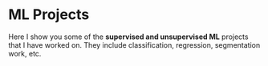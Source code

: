 # **ML Projects**
Here I show you some of the **supervised and unsupervised ML** projects that I have worked on.
They include classification, regression, segmentation work, etc.
